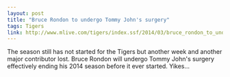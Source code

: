 ```yaml
---
layout: post
title: "Bruce Rondon to undergo Tommy John's surgery"
tags: Tigers
link: http://www.mlive.com/tigers/index.ssf/2014/03/bruce_rondon_to_undergo_tommy.html
---
```


The season still has not started for the Tigers but another week and another major contributor lost.  Bruce Rondon will undergo Tommy John's surgery effectively ending his 2014 season before it ever started.  Yikes...
